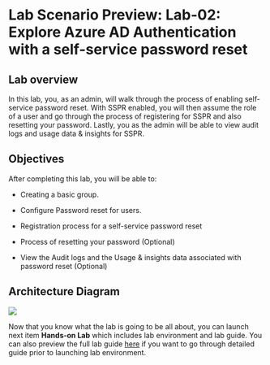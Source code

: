 # Lab Scenario Preview: Lab-02: Explore Azure AD Authentication with a self-service password reset

## Lab overview

In this lab, you, as an admin, will walk through the process of enabling self-service password reset. With SSPR enabled, you will then assume the role of a user and go through the process of registering for SSPR and also resetting your password. Lastly, you as the admin will be able to view audit logs and usage data & insights for SSPR.

## Objectives

After completing this lab, you will be able to:

- Creating a basic group.

- Configure Password reset for users.

- Registration process for a self-service password reset

- Process of resetting your password (Optional)

- View the Audit logs and the Usage & insights data associated with password reset (Optional) 

## Architecture Diagram

![](../images/.png)

Now that you know what the lab is going to be all about, you can launch next item **Hands-on Lab** which includes lab environment and lab guide. You can also preview the full lab guide [here](https://experience.cloudlabs.ai/#/labguidepreview/8ae530c3-7789-4d14-a0d4-7f9ecbde56ec) if you want to go through detailed guide prior to launching lab environment.  